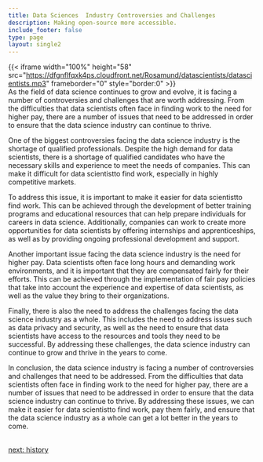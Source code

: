 ```yaml
---
title: Data Sciences  Industry Controversies and Challenges
description: Making open-source more accessible.
include_footer: false
type: page
layout: single2
---
```


{{< iframe width="100%" height="58" src="https://dfgnflfqxk4ps.cloudfront.net/Rosamund/datascientists/datascientists.mp3" frameborder="0" style="border:0" >}}<br>
As the field of data science continues to grow and evolve, it is facing a number of controversies and challenges that are worth addressing. From the difficulties that data scientists often face in finding work to the need for higher pay, there are a number of issues that need to be addressed in order to ensure that the data science industry can continue to thrive.

One of the biggest controversies facing the data science industry is the shortage of qualified professionals. Despite the high demand for data scientists, there is a shortage of qualified candidates who have the necessary skills and experience to meet the needs of companies. This can make it difficult for data scientistto find work, especially in highly competitive markets.

To address this issue, it is important to make it easier for data scientistto find work. This can be achieved through the development of better training programs and educational resources that can help prepare individuals for careers in data science. Additionally, companies can work to create more opportunities for data scientists by offering internships and apprenticeships, as well as by providing ongoing professional development and support.

Another important issue facing the data science industry is the need for higher pay. Data scientists often face long hours and demanding work environments, and it is important that they are compensated fairly for their efforts. This can be achieved through the implementation of fair pay policies that take into account the experience and expertise of data scientists, as well as the value they bring to their organizations.

Finally, there is also the need to address the challenges facing the data science industry as a whole. This includes the need to address issues such as data privacy and security, as well as the need to ensure that data scientists have access to the resources and tools they need to be successful. By addressing these challenges, the data science industry can continue to grow and thrive in the years to come.

In conclusion, the data science industry is facing a number of controversies and challenges that need to be addressed. From the difficulties that data scientists often face in finding work to the need for higher pay, there are a number of issues that need to be addressed in order to ensure that the data science industry can continue to thrive. By addressing these issues, we can make it easier for data scientistto find work, pay them fairly, and ensure that the data science industry as a whole can get a lot better in the years to come.

<br>
<a href="https://workdojos.com/datascientists/history">next: history</a>
</p>